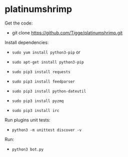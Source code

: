 platinumshrimp
=================================================

Get the code:

 - git clone https://github.com/Tigge/platinumshrimp.git

Install dependencies:
 
 -  `sudo yum install python3-pip`
  or
 - `sudo apt-get install python3-pip`

 - `sudo pip3 install requests`
 - `sudo pip3 install feedparser`
 - `sudo pip3 install python-dateutil`
 - `sudo pip3 install pyzmq`
 - `sudo pip3 install irc`

Run plugins unit tests:

 - `python3 -m unittest discover -v`

Run:

 - `python3 bot.py`
